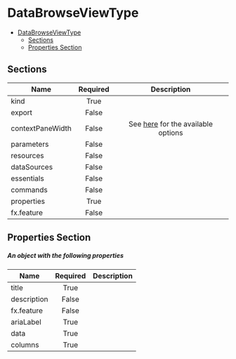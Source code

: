 <a name="databrowseviewtype"></a>
# DataBrowseViewType
* [DataBrowseViewType](#databrowseviewtype)
    * [Sections](#databrowseviewtype-sections)
    * [Properties Section](#databrowseviewtype-properties-section)

<a name="databrowseviewtype-sections"></a>
## Sections
| Name | Required | Description
| ---|:--:|:--:|
|kind|True|
|export|False|
|contextPaneWidth|False|See [here](dx-enum-contextPaneWidth.md ) for the available options
|parameters|False|
|resources|False|
|dataSources|False|
|essentials|False|
|commands|False|
|properties|True|
|fx.feature|False|
<a name="databrowseviewtype-properties-section"></a>
## Properties Section
<a name="databrowseviewtype-properties-section-an-object-with-the-following-properties"></a>
##### An object with the following properties
| Name | Required | Description
| ---|:--:|:--:|
|title|True|
|description|False|
|fx.feature|False|
|ariaLabel|True|
|data|True|
|columns|True|
